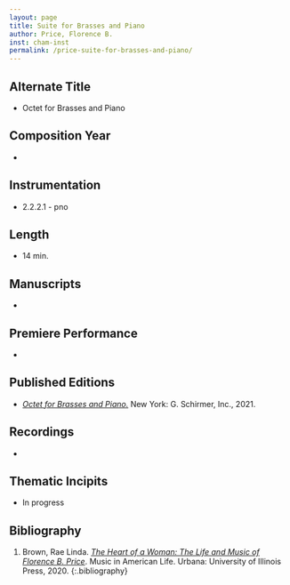 ```yaml
---
layout: page
title: Suite for Brasses and Piano
author: Price, Florence B.
inst: cham-inst
permalink: /price-suite-for-brasses-and-piano/
---
```


## Alternate Title
- Octet for Brasses and Piano

## Composition Year
- 

## Instrumentation
- 2.2.2.1 - pno

## Length
- 14 min.

## Manuscripts
- 

## Premiere Performance
- 

## Published Editions
- <a href="https://www.wisemusicclassical.com/work/61531/Octet-for-Brasses-and-Piano/" target="_blank">*Octet for Brasses and Piano.*</a> New York: G. Schirmer, Inc., 2021.

## Recordings
- 

## Thematic Incipits
- In progress

## Bibliography
1. Brown, Rae Linda. <a href="https://www.worldcat.org/title/1122800180" target="_blank">*The Heart of a Woman: The Life and Music of Florence B. Price*</a>. Music in American Life. Urbana: University of Illinois Press, 2020.
{:.bibliography}
